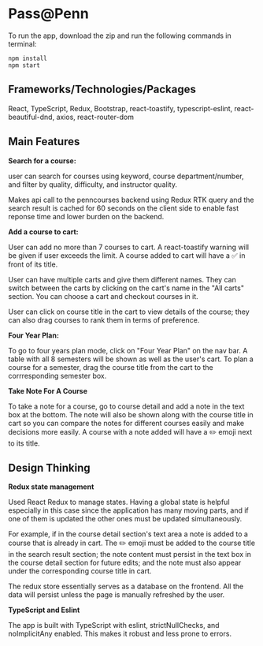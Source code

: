 # Pass@Penn 

To run the app, download the zip and run the following commands in terminal:

```
npm install
npm start
```
## Frameworks/Technologies/Packages
React, TypeScript, Redux, Bootstrap, react-toastify, typescript-eslint, react-beautiful-dnd, axios, react-router-dom

## Main Features
**Search for a course:**

user can search for courses using keyword, course department/number, and filter by quality, difficulty, and instructor quality. 

Makes api call to the penncourses backend using Redux RTK query and the search result is cached for 60 seconds on the client side to enable fast reponse time and lower burden on the backend.

**Add a course to cart:**

User can add no more than 7 courses to cart. A react-toastify warning will be given if user exceeds the limit. A course added to cart will have a ✅ in front of its title.

User can have multiple carts and give them different names. They can switch between the carts by clicking on the cart's name in the "All carts" section. You can choose a cart and checkout courses in it.

User can click on course title in the cart to view details of the course; they can also drag courses to rank them in terms of preference.

**Four Year Plan:**

To go to four years plan mode, click on "Four Year Plan" on the nav bar. A table with all 8 semesters will be shown as well as the user's cart. To plan a course for a semester, drag the course title from the cart to the corrresponding semester box.

**Take Note For A Course**

To take a note for a course, go to course detail and add a note in the text box at the bottom. The note will also be shown along with the course title in cart so you can compare the notes for different courses easily and make decisions more easily. A course with a note added will have a ✏️ emoji next to its title.

## Design Thinking

**Redux state management**

Used React Redux to manage states. Having a global state is helpful especially in this case since the application has many moving parts, and if one of them is updated the other ones must be updated simultaneously. 

For example, if in the course detail section's text area a note is added to a course that is already in cart. The ✏️ emoji must be added to the course title in the search result section; the note content must persist in the text box in the course detail section for future edits; and the note must also appear under the corresponding course title in cart.

The redux store essentially serves as a database on the frontend. All the data will persist unless the page is manually refreshed by the user. 

**TypeScript and Eslint**

The app is built with TypeScript with eslint, strictNullChecks, and noImplicitAny enabled. This makes it robust and less prone to errors.

